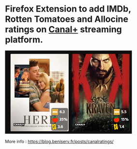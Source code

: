 # Firefox Extension to add IMDb, Rotten Tomatoes and Allocine ratings on [Canal+](https://www.canalplus.com/) streaming platform.

![Cover](cover.png)

More info : https://blog.beniserv.fr/posts/canalratings/